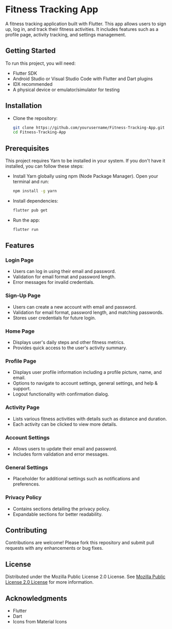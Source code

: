 
# Fitness Tracking App

A fitness tracking application built with Flutter. This app allows users to sign up, log in, and track their fitness activities. It includes features such as a profile page, activity tracking, and settings management.

## Getting Started

To run this project, you will need:

- Flutter SDK
- Android Studio or Visual Studio Code with Flutter and Dart plugins
- IDX recommended
- A physical device or emulator/simulator for testing

## Installation

- Clone the repository:
  ```sh
  git clone https://github.com/yourusername/Fitness-Tracking-App.git
  cd Fitness-Tracking-App
  ```

## Prerequisites

This project requires Yarn to be installed in your system. If you don&#39;t have it installed, you can follow these steps:

- Install Yarn globally using npm (Node Package Manager). Open your terminal and run:

  ```sh
  npm install -g yarn
  ```
- Install dependencies:
  ```sh
  flutter pub get
  ```
- Run the app:
  ```sh
  flutter run
  ```

## Features

### Login Page
- Users can log in using their email and password.
- Validation for email format and password length.
- Error messages for invalid credentials.
### Sign-Up Page
- Users can create a new account with email and password.
- Validation for email format, password length, and matching passwords.
- Stores user credentials for future login.
### Home Page
- Displays user's daily steps and other fitness metrics.
- Provides quick access to the user's activity summary.
### Profile Page
- Displays user profile information including a profile picture, name, and email.
- Options to navigate to account settings, general settings, and help & support.
- Logout functionality with confirmation dialog.
### Activity Page
- Lists various fitness activities with details such as distance and duration.
- Each activity can be clicked to view more details.
### Account Settings
- Allows users to update their email and password.
- Includes form validation and error messages.
### General Settings
- Placeholder for additional settings such as notifications and preferences.
### Privacy Policy
- Contains sections detailing the privacy policy.
- Expandable sections for better readability.


## Contributing

Contributions are welcome! Please fork this repository and submit pull requests with any enhancements or bug fixes.

## License

Distributed under the Mozilla Public License 2.0 License. See [Mozilla Public License 2.0 License](https://github.com/ShaanCoding/makeread.me/blob/main/LICENSE.md) for more information.


## Acknowledgments

- Flutter
- Dart
- Icons from Material Icons
